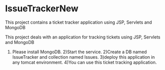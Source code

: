 # IssueTrackerNew
This project contains a ticket tracker application using JSP, Servlets and MongoDB

This project deals with an application for tracking tickets using JSP, Servlets and MongoDB

1) Please install MongoDB.
2)Start the service.
2)Create a DB named IssueTracker and collection named Issues.
3)deploy this application in any tomcat environment.
4)You can use this ticket tracking application.
